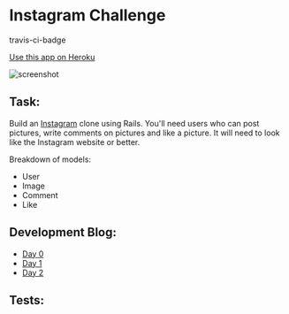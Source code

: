 Instagram Challenge
===================

travis-ci-badge

[Use this app on Heroku](#.herokuapp.com)

![screenshot]()

Task:
-----
Build an [Instagram](https://www.instagram.com) clone using Rails.   You'll need users who can post pictures, write comments on pictures and like a picture. It will need to look like the Instagram website or better.

Breakdown of models:
- User
- Image
- Comment
- Like

Development Blog:
-----------------
- [Day 0](http://sanjsanj.github.io/Week%208,%20Day%205/)
- [Day 1](http://sanjsanj.github.io/Week%208,%20Day%206/)
- [Day 2](http://sanjsanj.github.io/Week%208,%20Day%207/)

Tests:
------

